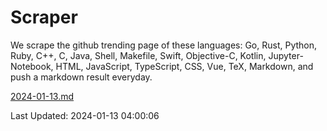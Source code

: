 # Scraper

We scrape the github trending page of these languages: Go, Rust, Python, Ruby, C++, C, Java, Shell, Makefile, Swift, Objective-C, Kotlin, Jupyter-Notebook, HTML, JavaScript, TypeScript, CSS, Vue, TeX, Markdown, and push a markdown result everyday.

[2024-01-13.md](https://github.com/yangwenmai/github-trending-backup/blob/master/2024-01-13.md)

Last Updated: 2024-01-13 04:00:06